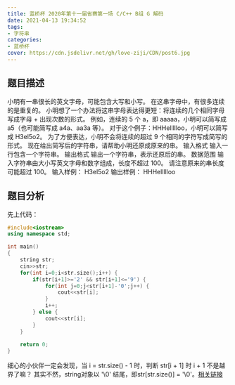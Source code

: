 ```yaml
---
title: 蓝桥杯 2020年第十一届省赛第一场 C/C++ B组 G 解码
date: 2021-04-13 19:34:52
tags:
- 字符串
categories:
- 蓝桥杯
cover: https://cdn.jsdelivr.net/gh/love-ziji/CDN/post6.jpg
---
```


## 题目描述

小明有一串很长的英文字母，可能包含大写和小写。
在这串字母中，有很多连续的是重复的。
小明想了一个办法将这串字母表达得更短：将连续的几个相同字母写成字母 + 出现次数的形式。
例如，连续的 5 个 a，即 aaaaa，小明可以简写成 a5（也可能简写成 a4a、aa3a 等）。
对于这个例子：HHHellllloo，小明可以简写成 H3el5o2。
为了方便表达，小明不会将连续的超过 9 个相同的字符写成简写的形式。
现在给出简写后的字符串，请帮助小明还原成原来的串。
输入格式
输入一行包含一个字符串。
输出格式
输出一个字符串，表示还原后的串。
数据范围
输入字符串由大小写英文字母和数字组成，长度不超过 100。
请注意原来的串长度可能超过 100。
输入样例：
H3el5o2
输出样例：
HHHellllloo

## 题目分析

先上代码：

```c++
#include<iostream>
using namespace std;

int main()
{
	string str;
	cin>>str;
	for(int i=0;i<str.size();i++) {
		if(str[i+1]>='2' && str[i+1]<='9') {
			for(int j=0;j<str[i+1]-'0';j++) {
				cout<<str[i];
			}
			i++;
		} else {
			cout<<str[i];
		}
	}
	
	return 0;
}
```

细心的小伙伴一定会发现，当 i = str.size() - 1 时，判断 str[i + 1] 时 i + 1 不是越界了嘛？
其实不然，string对象以 '\0' 结尾，即str[str.size()] = '\0'。[相关链接](https://blog.csdn.net/weixin_43939593/article/details/103632837)